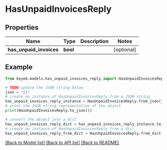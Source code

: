 # HasUnpaidInvoicesReply


## Properties

Name | Type | Description | Notes
------------ | ------------- | ------------- | -------------
**has_unpaid_invoices** | **bool** |  | [optional] 

## Example

```python
from koyeb.models.has_unpaid_invoices_reply import HasUnpaidInvoicesReply

# TODO update the JSON string below
json = "{}"
# create an instance of HasUnpaidInvoicesReply from a JSON string
has_unpaid_invoices_reply_instance = HasUnpaidInvoicesReply.from_json(json)
# print the JSON string representation of the object
print(HasUnpaidInvoicesReply.to_json())

# convert the object into a dict
has_unpaid_invoices_reply_dict = has_unpaid_invoices_reply_instance.to_dict()
# create an instance of HasUnpaidInvoicesReply from a dict
has_unpaid_invoices_reply_from_dict = HasUnpaidInvoicesReply.from_dict(has_unpaid_invoices_reply_dict)
```
[[Back to Model list]](../README.md#documentation-for-models) [[Back to API list]](../README.md#documentation-for-api-endpoints) [[Back to README]](../README.md)


